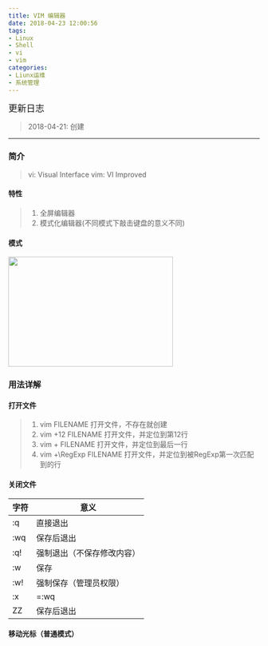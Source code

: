 ```yaml
---
title: VIM 编辑器
date: 2018-04-23 12:00:56
tags: 
- Linux
- Shell
- vi
- vim
categories:
- Liunx运维
- 系统管理
---
```


<font  size=4 face="黑体">更新日志</font> 

> 2018-04-21: 创建
  
---

### 简介

> vi:  Visual Interface
  vim: VI Improved

#### 特性

> 1. 全屏编辑器
> 2. 模式化编辑器(不同模式下敲击键盘的意义不同)

#### 模式

<img src="http://p7b7this6.bkt.clouddn.com/18-4-21/72518673.jpg" width="330" height="220" />


### 用法详解

#### 打开文件

> 1. vim FILENAME
    打开文件，不存在就创建
> 2. vim +12 FILENAME
    打开文件，并定位到第12行
> 3. vim + FILENAME
    打开文件，并定位到最后一行
> 4. vim +\RegExp FILENAME
    打开文件，并定位到被RegExp第一次匹配到的行

#### 关闭文件

字符|意义
---|---
:q  |   直接退出
:wq |   保存后退出
:q! |   强制退出（不保存修改内容）
:w  |   保存
:w! |   强制保存（管理员权限）
:x  |   =:wq
ZZ  |   保存后退出

#### 移动光标（普通模式）






























